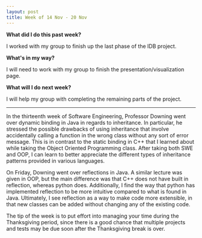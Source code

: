 ```yaml
---
layout: post
title: Week of 14 Nov - 20 Nov
---
```

<b>What did I do this past week?</b><br>
<p>I worked with my group to finish up the last phase of the IDB project.</p>
<b>What's in my way?</b><br>
<p>I will need to work with my group to finish the presentation/visualization page.</p>
<b>What will I do next week?</b><br>
<p>I will help my group with completing the remaining parts of the project.</p>
<hr>
<p class="indented">In the thirteenth week of Software Engineering, Professor Downing went over dynamic binding in Java in regards to inheritance. In particular, he stressed the possible drawbacks of using inheritance that involve accidentally calling a function in the wrong class without any sort of error message. This is in contrast to the static binding in C++ that I learned about while taking the Object Oriented Programming class. After taking both SWE and OOP, I can learn to better appreciate the different types of inheritance patterns provided in various languages.</p><!--more-->
<p class="indented">On Friday, Downing went over reflections in Java. A similar lecture was given in OOP, but the main difference was that C++ does not have built in reflection, whereas python does. Additionally, I find the way that python has implemented reflection to be more intuitive compared to what is found in Java. Ultimately, I see reflection as a way to make code more extensible, in that new classes can be added without changing any of the existing code.</p>
<p class="indented">The tip of the week is to put effort into managing your time during the Thanksgiving period, since there is a good chance that multiple projects and tests may be due soon after the Thanksgiving break is over.</p>
